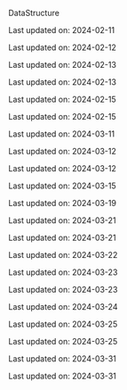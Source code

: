 DataStructure


Last updated on: 2024-02-11

Last updated on: 2024-02-12

Last updated on: 2024-02-13

Last updated on: 2024-02-13

Last updated on: 2024-02-15

Last updated on: 2024-02-15

Last updated on: 2024-03-11

Last updated on: 2024-03-12

Last updated on: 2024-03-12

Last updated on: 2024-03-15

Last updated on: 2024-03-19

Last updated on: 2024-03-21

Last updated on: 2024-03-21

Last updated on: 2024-03-22

Last updated on: 2024-03-23

Last updated on: 2024-03-23

Last updated on: 2024-03-24

Last updated on: 2024-03-25

Last updated on: 2024-03-25

Last updated on: 2024-03-31

Last updated on: 2024-03-31